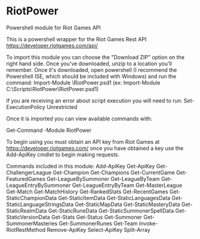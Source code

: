 # RiotPower
Powershell module for Riot Games API

This is a powershell wrapper for the Riot Games Rest API https://developer.riotgames.com/api/

To import this module you can choose the "Download ZIP" option on the right hand side. Once you've downloaded, unzip to a location you'll remember. Once it's downloaded, open powershell (I recommend the Powershell ISE, which should be included with Windows) and run the command: 
Import-Module <Path to Module>\RiotPower.psd1 (ex: Import-Module C:\Scripts\RiotPower\RiotPower.psd1)

If you are receiving an error about script execution you will need to run:
Set-ExecutionPolicy Unrestricted

Once it is imported you can view available commands with: 

  Get-Command -Module RiotPower

To begin using you must obtain an API key from Riot Games at https://developer.riotgames.com/ once you have obtained a key use the Add-ApiKey cmdlet to begin making requests. 

Commands included in this module:
Add-ApiKey
Get-ApiKey
Get-ChallengerLeague
Get-Champion
Get-Champions
Get-CurrentGame
Get-FeaturedGames
Get-LeagueBySummoner
Get-LeagueByTeam
Get-LeagueEntryBySummoner
Get-LeagueEntryByTeam
Get-MasterLeague
Get-Match
Get-MatchHistory
Get-RankedStats
Get-RecentGames
Get-StaticChampionData
Get-StaticItemData
Get-StaticLanguagesData
Get-StaticLanguageStringsData
Get-StaticMapData
Get-StaticMasteryData
Get-StaticRealmData
Get-StaticRuneData
Get-StaticSummonerSpellData
Get-StaticVersionData
Get-Stats
Get-Status
Get-Summoner
Get-SummonerMasteries
Get-SummonerRunes
Get-Team
Invoke-RiotRestMethod
Remove-ApiKey
Select-ApiKey
Split-Array
